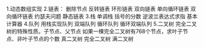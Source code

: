 1.动态数组实现
2.链表：
删除节点 反转链表 环形链表 双向链表 单向循环链表 双向循环链表 约瑟夫问题 静态链表 
3.栈
单调栈 括号的分数 逆波兰表达式求指  基本计算器
4.队列
用栈实现队列 双端队列 循环队列 循环双端队列
5.二叉树
完全二叉树的特殊性质。子节点、父节点
如果一棵完全二叉树有768个节点，求叶子节点、非叶子节点的个数
真二叉树 完全二叉树 满二叉树
